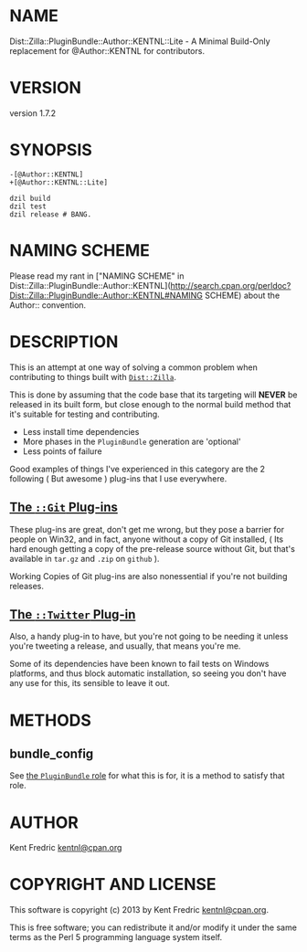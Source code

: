 # NAME

Dist::Zilla::PluginBundle::Author::KENTNL::Lite - A Minimal Build-Only replacement for @Author::KENTNL for contributors.

# VERSION

version 1.7.2

# SYNOPSIS

    -[@Author::KENTNL]
    +[@Author::KENTNL::Lite]

    dzil build
    dzil test
    dzil release # BANG.

# NAMING SCHEME

Please read my rant in ["NAMING SCHEME" in Dist::Zilla::PluginBundle::Author::KENTNL](http://search.cpan.org/perldoc?Dist::Zilla::PluginBundle::Author::KENTNL#NAMING SCHEME) about the Author:: convention.

# DESCRIPTION

This is an attempt at one way of solving a common problem when contributing to things built with [`Dist::Zilla`](http://search.cpan.org/perldoc?Dist::Zilla).

This is done by assuming that the code base that its targeting will __NEVER__ be released in its built form,
but close enough to the normal build method that it's suitable for testing and contributing.

- Less install time dependencies
- More phases in the `PluginBundle` generation are 'optional'
- Less points of failure

Good examples of things I've experienced in this category are the 2 following ( But awesome ) plug-ins that I use everywhere.

## [The `::Git` Plug-ins](http://search.cpan.org/perldoc?Dist::Zilla::Plugin::Git)

These plug-ins are great, don't get me wrong, but they pose a barrier for people on Win32, and in fact, anyone without a copy of Git installed,
( Its hard enough getting a copy of the pre-release source without Git, but that's available in `tar.gz` and `.zip` on `github` ).

Working Copies of Git plug-ins are also nonessential if you're not building releases.

## [The `::Twitter` Plug-in](http://search.cpan.org/perldoc?Dist::Zilla::Plugin::Twitter)

Also, a handy plug-in to have, but you're not going to be needing it unless you're tweeting a release, and usually,
that means you're me.

Some of its dependencies have been known to fail tests on Windows platforms, and thus block automatic installation, so seeing you don't have any use
for this, its sensible to leave it out.

# METHODS

## bundle\_config

See [the `PluginBundle` role](http://search.cpan.org/perldoc?Dist::Zilla::Role::PluginBundle) for what this is for, it is a method to satisfy that role.

# AUTHOR

Kent Fredric <kentnl@cpan.org>

# COPYRIGHT AND LICENSE

This software is copyright (c) 2013 by Kent Fredric <kentnl@cpan.org>.

This is free software; you can redistribute it and/or modify it under
the same terms as the Perl 5 programming language system itself.
